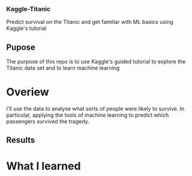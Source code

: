 ### Kaggle-Titanic
Predict survival on the Titanic and get familiar with ML basics using Kaggle's tutorial


## Pupose 
The purpose of this repo is to use Kaggle's guided tutorial to explore the Titanic data set and to learn machine learning

# Overiew
I'll use the data to analyse what sorts of people were likely to survive. In particular, applying the tools of machine learning to predict which passengers survived the tragedy.

## Results

# What I learned
<to be added>